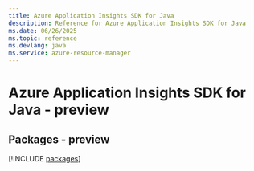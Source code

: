 ```yaml
---
title: Azure Application Insights SDK for Java
description: Reference for Azure Application Insights SDK for Java
ms.date: 06/26/2025
ms.topic: reference
ms.devlang: java
ms.service: azure-resource-manager
---
```

# Azure Application Insights SDK for Java - preview
## Packages - preview
[!INCLUDE [packages](application-insights-index.md)]